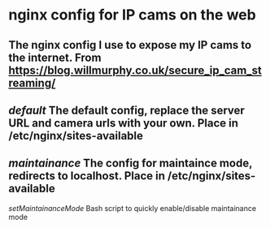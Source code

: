 # nginx config for IP cams on the web
The nginx config I use to expose my IP cams to the internet.
From https://blog.willmurphy.co.uk/secure_ip_cam_streaming/
---
*default* 
The default config, replace the server URL and camera urls with your own. Place in /etc/nginx/sites-available
---
*maintainance*
The config for maintaince mode, redirects to localhost. Place in /etc/nginx/sites-available
---
*setMaintainanceMode*
Bash script to quickly enable/disable maintainance mode
